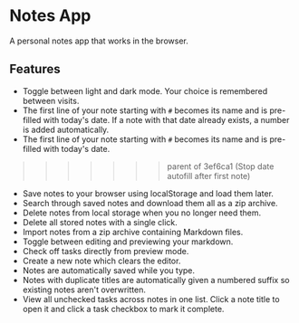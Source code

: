 # Notes App
A personal notes app that works in the browser.

## Features

- Toggle between light and dark mode. Your choice is remembered between visits.
- The first line of your note starting with `#` becomes its name and is pre-filled with today's date. If a note with that date already exists, a number is added automatically.
- The first line of your note starting with `#` becomes its name and is pre-filled with today's date.
>>>>>>> parent of 3ef6ca1 (Stop date autofill after first note)
- Save notes to your browser using localStorage and load them later.
- Search through saved notes and download them all as a zip archive.
- Delete notes from local storage when you no longer need them.
- Delete all stored notes with a single click.
- Import notes from a zip archive containing Markdown files.
- Toggle between editing and previewing your markdown.
- Check off tasks directly from preview mode.
- Create a new note which clears the editor.
- Notes are automatically saved while you type.
- Notes with duplicate titles are automatically given a numbered suffix so existing notes aren't overwritten.
- View all unchecked tasks across notes in one list. Click a note title to open
  it and click a task checkbox to mark it complete.
